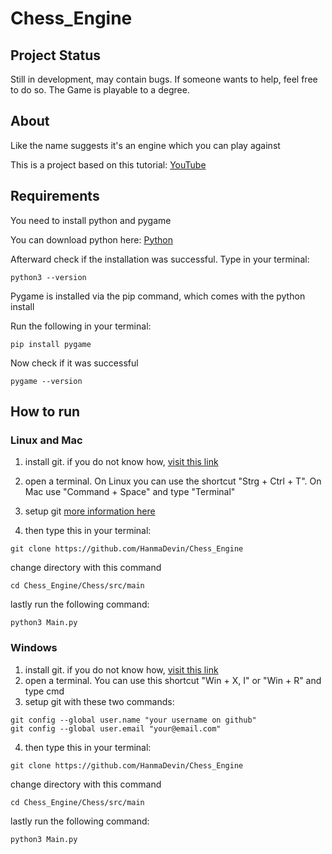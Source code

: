 # Chess_Engine

## Project Status

Still in development, may contain bugs. If someone wants to help, feel free to do so.
The Game is playable to a degree. 

## About

Like the name suggests it's an engine which you can play against

This is a project based on this tutorial:
[YouTube](https://www.youtube.com/watch?v=EnYui0e73Rs)

## Requirements

You need to install python and pygame

You can download python here:
[Python](https://www.python.org/downloads/)

Afterward check if the installation was successful. Type in your terminal:

```shell
python3 --version
```

Pygame is installed via the pip command, which comes 
with the python install

Run the following in your terminal:

```shell
pip install pygame
```

Now check if it was successful

```shell
pygame --version
```

## How to run

### Linux and Mac

1. install git. if you do not know how, [visit this link](https://git-scm.com/book/en/v2/Getting-Started-Installing-Git)
2. open a terminal. On Linux you can use the shortcut "Strg + Ctrl + T". On Mac use "Command + Space" and type "Terminal"
3. setup git [more information here](https://git-scm.com/book/en/v2/Getting-Started-First-Time-Git-Setup)

4. then type this in your terminal:

```shell
git clone https://github.com/HanmaDevin/Chess_Engine

```

change directory with this command

```shell
cd Chess_Engine/Chess/src/main
```

lastly run the following command:

```shell
python3 Main.py 
```

### Windows

1. install git. if you do not know how, [visit this link](https://git-scm.com/book/en/v2/Getting-Started-Installing-Git)
2. open a terminal. You can use this shortcut "Win + X, I" or "Win + R" and type cmd
3. setup git with these two commands:

```shell
git config --global user.name "your username on github"
git config --global user.email "your@email.com"
```

4. then type this in your terminal:

```shell
git clone https://github.com/HanmaDevin/Chess_Engine
```

change directory with this command

```shell
cd Chess_Engine/Chess/src/main
```

lastly run the following command:

```shell
python3 Main.py
```
